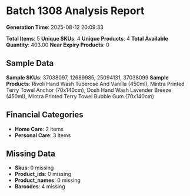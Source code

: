 # Batch 1308 Analysis Report

**Generation Time**: 2025-08-12 20:09:33

**Total Items**: 5
**Unique SKUs**: 4
**Unique Products**: 4
**Total Available Quantity**: 403.00
**Near Expiry Products**: 0

## Sample Data
**Sample SKUs**: 37038097, 12689985, 25094131, 37038099
**Sample Products**: Rivoli Hand Wash Tuberose And Vanilla (450ml), Mintra Printed Terry Towel Anchor (70x140cm), Dosh Hand Wash Lavender Breeze (450ml), Mintra Printed Terry Towel Bubble Gum (70x140cm)

## Financial Categories
- **Home Care**: 2 items
- **Personal Care**: 3 items

## Missing Data
- **Skus**: 0 missing
- **Product_ids**: 0 missing
- **Product_names**: 0 missing
- **Barcodes**: 4 missing
